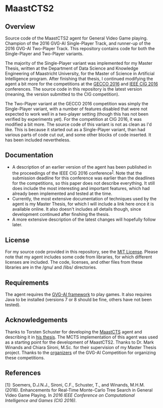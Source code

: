 # MaastCTS2

Overview
---------

Source code of the MaastCTS2 agent for General Video Game playing. Champion of the 2016 GVG-AI Single-Player Track, and runner-up of the 2016 GVG-AI Two-Player Track.
This repository contains code for both the Single-Player and Two-Player variants.

The majority of the Single-Player variant was implemented for my Master Thesis, written at the Department of Data Science and Knowledge Engineering of Maastricht
University, for the Master of Science in Artificial Intelligence program. After finishing that thesis, I continued modifying the agent a bit more for the competitions
at the [GECCO 2016](http://gecco-2016.sigevo.org/) and [IEEE CIG 2016](http://cig16.image.ece.ntua.gr/) conferences. The source code in this repository is the latest version
(meaning, the version submitted to the CIG competition).

The Two-Player variant at the GECCO 2016 competition was simply the Single-Player variant, with a number of features disabled that were not expected to work well in a
two-player setting (though this has not been verified by experiments yet). For the competition at CIG 2016, it was modified a bit more. The source code of this variant
is not as clean as I'd like. This is because it started out as a Single-Player variant, than had various parts of code cut out, and some other blocks of code inserted.
It has been included nevertheless.

Documentation
-------------
- A description of an earlier version of the agent has been published in the proceedings of the IEEE CIG 2016 conference<sup>[1](#cigpaper)</sup>. Note that the submission 
deadline for this conference was earlier than the deadlines for the competitions, so this paper does not describe everything. It still does include the most interesting and
important features, which had already been implemented and tested at the time.
- Currently, the most extensive documentation of techniques used by the agent is my Master Thesis, for which I will include a link here once it is available online. It 
also doesn't includes all details though, since development continued after finshing the thesis.
- A more extensive description of the latest changes will hopefully follow later.

License
-------
For my source code provided in this repository, see the [MIT License](./LICENSE). Please note that my agent includes some code from libraries, for which different
licenses are included. The code, licenses, and other files from these libraries are in the /gnu/ and /libs/ directories.

Requirements
-------------
The agent requires the [GVG-AI framework](https://github.com/EssexUniversityMCTS/gvgai/) to play games. It also requires Java to be installed (versions 7 or 8 should
be fine, others have not been tested).

Acknowledgements
----------------
Thanks to Torsten Schuster for developing the [MaastCTS](http://www.gvgai.net/view_profile.php?id=237) agent and describing it in 
[his thesis](https://project.dke.maastrichtuniversity.nl/games/files/msc/Schuster_thesis.pdf). The MCTS implementation of this agent was used as a starting point
for the development of MaastCTS2. Thanks to Dr. Mark Winands and Chiara Sironi, M.Sc. for their supervision of my Master Thesis project. Thanks to the
[organizers](http://www.gvgai.net/about_us.php) of the GVG-AI Competition for organizing these competitions.

References
----------

<a name="cigpaper">[1]</a>: Soemers, D.J.N.J., Sironi, C.F., Schuster, T., and Winands, M.H.M. (2016). Enhancements for Real-Time Monte-Carlo Tree Search in General Video 
Game Playing. In *2016 IEEE Conference on Computational Intelligence and Games (CIG 2016)*.